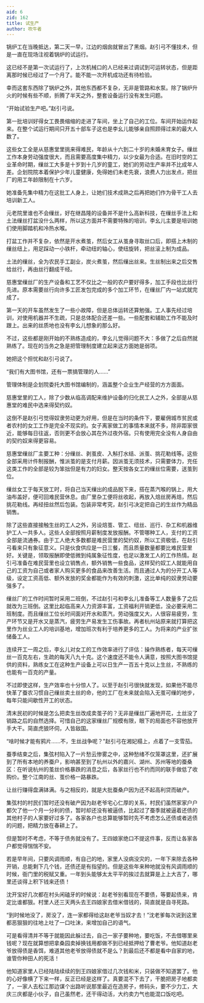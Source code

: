 ```yaml
---
aid: 6
zid: 162
title: 试生产
author: 吹牛者
---
```


锅炉工在当晚抵达，第二天一早，江边的烟囱就冒出了黑烟。赵引弓不懂技术，但是一直在现场注视着锅炉的试运行。

这已经不是第一次试运行了，上次机械口的人已经来过调试到可运转状态，但是距离那时候已经过了一个月了。能不能一次开机成功还有待检验。

幸而这套东西除了锅炉之外，其他东西都不复杂，无非是管路和水泵。除了锅炉升火的时候有些不顺，折腾了半天之外，整套设备运行没有发生问题。

“开始试验生产吧。”赵引弓说。

第一批培训好得女工畏畏缩缩的走进了车间，坐上了自己的工位。车间开始运作起来。在整个试运行期间只开五十部车子这也是李幺儿能够亲自照顾得过来的最大人数了。

这些女工全是从慈惠堂里挑来得难民，年龄从十六到二十岁的未婚未育女子。缫丝工作本身劳动强度很大，而且需要高度集中精力，以少女最为合适。在旧时空的工业革命时期，缫丝工大多是十岁到十几岁的童工，她们的劳动生产率并不比成年人差。企划院院本着保护少年儿童健康，免得她们未老先衰，浪费人力出发点，把丝厂的用工年龄限制在十六岁。

她准备先集中精力在这批工人身上，让她们技术成熟之后再把她们作为骨干工人去培训新工人。

元老院里谁也不会缫丝，好在继昌隆的设备并不是什么高新科技，在缫丝手法上和土法缫丝打盆没什么两样，所以这方面并不需要特殊的培训，李幺儿主要是培训她们使用脚踏机和冷热水喉。

打盆工作并不复杂，依然是开水煮茧，然后女工从茧身寻取丝口后，即搭上木制的缫丝纽上，用足踩动一小铁杆，牵动纽的轴心，使纽旋转，把丝滚上制为成品。

土法的缫丝，全为农民手工副业，炭火煮茧，然后缫出丝来。生丝制出来之后交售给丝行，再由丝行翻成干经。

慈惠堂缫丝厂的生产设备和工艺不仅比之一般的农户要好得多，加工手段也比丝行先进。原本需要丝行向许多工匠发包完成的多个加工环节，在缫丝厂内一站式就完成了。

第一天的开车虽然发生了一些小故障，但是总体运转还算勉强。工人事先经过培训，对使用机器并不生疏，只是总体配合还差一些。一些配套和辅助工作不能及时跟上。出来的丝质地也没有李幺儿想象的那么好。

不过，这些都是刚开始的不熟练造成的，李幺儿觉得问题不大：多做了之后自然就熟练了。现在的当务之急是把管理制度建立起来这方面她是弱项。

她把这个担忧和赵引弓说了。

“我们有大图书馆，还有一票搞管理的人……”

管理体制是企划院委托大图书馆编制的，涵盖整个企业生产经营的方方面面。

慈惠堂里的工人，除了少数从临高调配来维护设备的归化民工人之外，全部是从慈惠堂的难民中选来得契约奴。

这倒不是赵引弓觉得奴隶劳动更为好用，但是在当时的条件下，要雇佣城市贫民或者农村的女工工作是完全不现实的。女子离家做工的事情本来就不多，除非距家很近，能够每日往返，否则更不会放心其在外过夜外宿。只有使用完全没有人身自由的契约奴来得更容易。

慈惠堂缫丝厂主要工种：分缫丝、剥茧皮、入斛打水结、派茧、挑花勒线等。这些全部采用计件制报酬，惟派茧的是支付月薪。因派茧无须技术，只需要体力，充任这类工作的全部是较为笨拙但是有力的妇女。整天按各女工的缫丝位需要，送茧到位。

缫丝女工于每天放工时，将自己当天缫出的成品脱下来，搭在蒸汽喉的锅上，用大油布盖好，便可回难民营休息。由厂里杂工便将丝收起，再放入焙丝房再焙，然后挑花勒线。再经扭丝然后包装。包装非常考究，赵引弓决定把自己的生丝作为精品销售。

除了这些直接接触生丝的工人之外，另设焙茧、管工、纽丝、巡行、杂工和机器维护工人一共多人。这些人全部按照月薪制度发放报酬。不管哪种工人，支付的工资全部是流通券。由于工人绝大多数都是难民营里的契约奴，所以工资极低，在赵引弓看来只有象征意义。只是伙食供应是一日三餐，而且质量数量都要比难民营里好。关键是，领取报酬即使低微到纯属象征性度，也足以激发工人的工作热情。赵引弓准备在难民营里也设立销售点，额外销售一些食品，这样契约奴工人就能用自己的工资为自己或者家人购买更多的食品来改善生活。而且通过人为的分开工人等级，设定工资高低、额外发放的奖金都能作为有效的刺激，这比单纯的奴隶劳动要强多了。

缫丝厂的工作时间暂时采用二班倒，不过赵引弓和李幺儿准备等工人数量多了之后就改为三班倒。这里比起临高来人力资源丰富，工资福利开销更低，没必要采用二班制度。而且缫丝工位长时间面对开水和蒸汽，劳动强度又大，人很容易疲劳，生产环节又是开水又是蒸汽，疲劳生产易发生工伤事故。再者杭州站原来就打算把这里作为丝业工人的培训基地，增加班次有利于培养更多的工人。为将来的产业扩张储备工人。

连续开工一周之后，李幺儿对女工的工作效率进行了评估：操作熟练者，每天可缫丝一百克左右，生疏的每天八九十克。这个速度还不能令人满意，按照大图书馆提供的资料，熟练女工在这种生产设备上可以日生产一百五十克以上生丝，不熟练的也能有一百克的产量。

不过即使这样，生产效率也十分惊人了。以至于赵引弓很快就发现，如果他不能尽快革了蚕农习惯自己缫丝卖土丝的命，他的工厂在未来就会陷入无茧可缫的地步，每年只能间歇性开工的状态。

清末民初的时候是怎么把卖生丝改成卖茧子的？无非是缫丝厂遍地开花，土丝没了销路之后的自然选择。可惜自己的这家缫丝厂规模有限，眼下的局面也不容他放开手大干。简直虎狼环伺，人皆敌国。

“啥时候才能有鸦片……不，生丝战争呢？”赵引弓在湘妃榻上，点着了一支雪茄。

蚕季结束之后，集弦村陷入了一片愁云惨雾之中，这种愁绪不仅笼罩这里，还扩展到了所有本地的养蚕户，影响甚至到了杭州以外的嘉兴、湖州、苏州等地的蚕桑区：在听说杭州的茧丝价格暴跌的消息之后，各家丝行也不约而同的联手做低了收购价。整个江南的丝、茧价格一路暴跌。

让丝行赚得盘满钵满。与之相反的，就是大批蚕桑户因为还不起高利贷而破产。

集弦村的村民们暂时还没有破产因为赵老爷宅心仁厚的关系，村民们虽然家家户户都欠了他一个月一分利的债，暂时却还没有被逼债，比起过了蚕季就被逼着还债的其他村子的人家要好过多了。各家各户也总算能够暂时先不考虑怎么还债或者逃债的问题，把精力放在春耕上了。

但是暂时不考虑，不等于债务就没有了。王四娘家绝口不提这件事，反而让各家各户都觉得惴惴不安。

若是早年间，只要风调雨顺，有自己的地，家里人没病没灾的，一年下来除去各种开销，总能剩下几个钱，还债还是有指望的。但是这些年来种地就没有风调雨顺的时候，衙门里的税赋又重。一年到头能够太太平平的挨过去就算是上上大吉了，哪里还谈得上积下钱来还债！

沈开宝好几次都在村头闲磕牙的时候说：赵老爷别看现在不要债，等要起债来，肯定比谁都狠。村里人还三天两头去王四娘家去借米借钱的，简直就是自寻死路。

“到时候地没了，房没了，连一家都得给这赵老爷当奴才去！”沈老爹每次说到这里都恶狠狠的往地上吐了一口吐沫，来增加自己的语气。

可是看得清并不等于就能因此躲过去，自己一家子要种地，要吃饭，不去借哪里来钱呢？现在就算想把拿桑园卖掉换钱用都做不到已经抵押给了曹老爷。他知道赵老爷放得债是香饵，难道其他老爷放得债就不是么？到最后还不都是看中自家的地，谁管你种田人的死活！

他知道家里人已经陆陆续续的到王四娘家借过几次钱和米，只装做不知道罢了。他的心好像横了下来一样，反正已经是这样了。真要混不下去了，干脆把房子地都卖了，一家人去松江那边谋个出路听说那里最近在造房子，修码头，要不少力工，大庆三庆都是小伙子，自己虽然老，还干得动活，大约卖力气也能混口饭吃吧。
